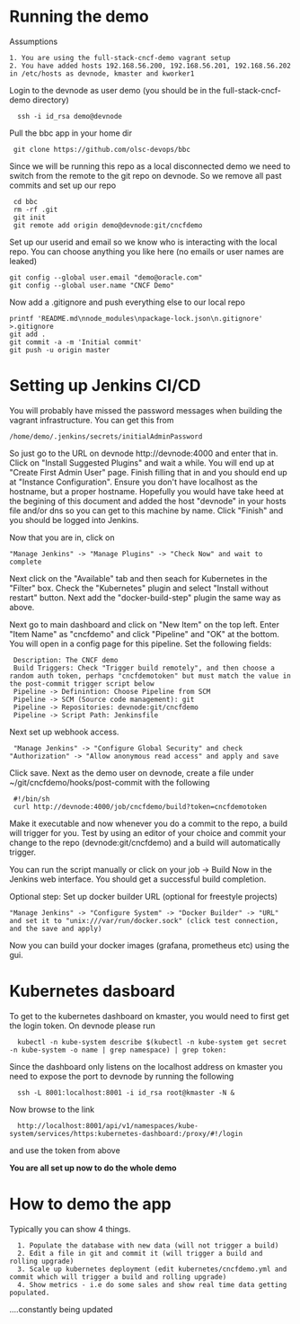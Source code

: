 Running the demo
================

Assumptions

	1. You are using the full-stack-cncf-demo vagrant setup
	2. You have added hosts 192.168.56.200, 192.168.56.201, 192.168.56.202 in /etc/hosts as devnode, kmaster and kworker1


Login to the devnode as user demo (you should be in the full-stack-cncf-demo directory)

      ssh -i id_rsa demo@devnode

Pull the bbc app in your home dir

     git clone https://github.com/olsc-devops/bbc

Since we will be running this repo as a local disconnected demo we need to switch from the remote to the git repo on devnode. So we
remove all past commits and set up our repo

     cd bbc
     rm -rf .git
     git init
     git remote add origin demo@devnode:git/cncfdemo

Set up our userid and email so we know who is interacting with the local repo. You can choose anything you like here (no emails or user
names are leaked)

    git config --global user.email "demo@oracle.com"
    git config --global user.name "CNCF Demo"

Now add a .gitignore and push everything else to our local repo

    printf 'README.md\nnode_modules\npackage-lock.json\n.gitignore' >.gitignore
    git add .
    git commit -a -m 'Initial commit'
    git push -u origin master


Setting up Jenkins CI/CD
========================

You will probably have missed the password messages when building the vagrant infrastructure. You can get this from

    /home/demo/.jenkins/secrets/initialAdminPassword

So just go to the URL on devnode http://devnode:4000 and enter that in. Click on "Install Suggested Plugins" and wait
a while. You will end up at "Create First Admin User" page. Finish filling that in and you should end up at "Instance Configuration".
Ensure you don't have localhost as the hostname, but a proper hostname. Hopefully you would have take heed at the begining of this
document and added the host "devnode" in your hosts file and/or dns so you can get to this machine by name. Click "Finish" and you should
be logged into Jenkins.

Now that you are in, click on

    "Manage Jenkins" -> "Manage Plugins" -> "Check Now" and wait to complete

Next click on the "Available" tab and then seach for Kubernetes in the "Filter" box. Check the "Kubernetes" plugin and select "Install without restart" button. Next add the "docker-build-step" plugin the same way as above.

Next go to main dashboard and click on "New Item" on the top left. Enter "Item Name" as "cncfdemo" and click "Pipeline" and "OK" at the bottom. You will open in a config page for this pipeline.
Set the following fields:


     Description: The CNCF demo
     Build Triggers: Check "Trigger build remotely", and then choose a random auth token, perhaps "cncfdemotoken" but must match the value in the post-commit trigger script below
     Pipeline -> Definintion: Choose Pipeline from SCM
     Pipeline -> SCM (Source code management): git
     Pipeline -> Repositories: devnode:git/cncfdemo
     Pipeline -> Script Path: Jenkinsfile


Next set up webhook access. 

     "Manage Jenkins" -> "Configure Global Security" and check "Authorization" -> "Allow anonymous read access" and apply and save


Click save. 
Next as the demo user on devnode, create a file under ~/git/cncfdemo/hooks/post-commit with the following

     #!/bin/sh
     curl http://devnode:4000/job/cncfdemo/build?token=cncfdemotoken

Make it executable and now whenever you do a commit to the repo, a build will trigger for you. Test by using an editor of your choice and commit your change to the repo (devnode:git/cncfdemo) and a build will automatically trigger.

You can run the script manually or click on your job -> Build Now in the Jenkins web interface. You should get a successful build completion.

Optional step: Set up docker builder URL (optional for freestyle projects)

    "Manage Jenkins" -> "Configure System" -> "Docker Builder" -> "URL" and set it to "unix:///var/run/docker.sock" (click test connection, and the save and apply)

Now you can build your docker images (grafana, prometheus etc) using the gui.

Kubernetes dasboard
===================

To get to the kubernetes dashboard on kmaster, you would need to first get the login token. On devnode please run

      kubectl -n kube-system describe $(kubectl -n kube-system get secret -n kube-system -o name | grep namespace) | grep token:

Since the dashboard only listens on the localhost address on kmaster you need to expose the port to devnode by running the following

      ssh -L 8001:localhost:8001 -i id_rsa root@kmaster -N &

Now browse to the link

      http://localhost:8001/api/v1/namespaces/kube-system/services/https:kubernetes-dashboard:/proxy/#!/login

and use the token from above

**You are all set up now to do the whole demo**

How to demo the app
===================

Typically you can show 4 things.

	  1. Populate the database with new data (will not trigger a build)
	  2. Edit a file in git and commit it (will trigger a build and rolling upgrade)
	  3. Scale up kubernetes deployment (edit kubernetes/cncfdemo.yml and commit which will trigger a build and rolling upgrade)
	  4. Show metrics - i.e do some sales and show real time data getting populated.



....constantly being updated
